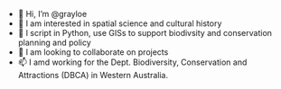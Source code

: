 - 👋 Hi, I’m @grayloe
- 👀 I am interested in spatial science and cultural history 
- 🌱 I script in Python, use GISs to support biodivsity and conservation planning and policy
- 💞️ I am looking to collaborate on projects
- 📫 I amd working for the Dept. Biodiversity, Conservation and Attractions (DBCA) in Western Australia. 

<!---
grayloe/grayloe is a ✨ special ✨ repository because its `README.md` (this file) appears on your GitHub profile.
You can click the Preview link to take a look at your changes.
--->

